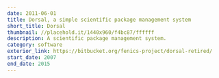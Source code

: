 ```yaml
---
date: 2011-06-01
title: Dorsal, a simple scientific package management system
short_title: Dorsal
thumbnail: //placehold.it/1440x960/f4bc87/ffffff
description: A scientific package management system.
category: software
exterior_link: https://bitbucket.org/fenics-project/dorsal-retired/
start_date: 2007
end_date: 2015
---
```

